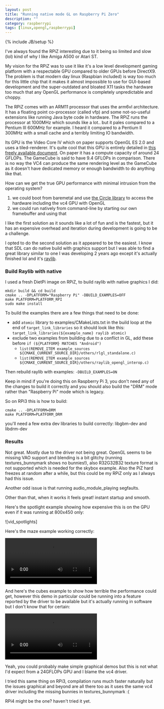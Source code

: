 ```yaml
---
layout: post
title: "Running native mode GL on Raspberry Pi Zero"
description: ""
category: raspberrypi
tags: [linux,opengl,raspberrypi]
---
```

{% include JB/setup %}

[vid_spotlight]: {{site.baseurl}}assets/videos/rpiz_native/VID_20230310_104833.webm
[vid_cubes]: {{site.baseurl}}assets/videos/rpiz_native/VID_20230310_104942.webm
[vid_maze]: {{site.baseurl}}assets/videos/rpiz_native/VID_20230310_105124.webm

I've always found the RPiZ interesting due to it being so limited and slow (lol) kind of why I like Amiga A500 or Atari ST.

My vision for the RPiZ was to use it like it's a low level development gaming platform with a respectable GPU compared to older GPUs before DirectX9. The problem is that modern day linux (Raspbian included) is way too much for this little chip that it makes it almost impossible to use for GUI-based development and the super-outdated and bloated X11 tasks the hardware too much that any OpenGL performance is completely unpredictable and choppy.

The RPiZ comes with an ARM11 processor that uses the arm6vl architecture. It has a floating point co-processor (called vfp) and some not-so-useful extensions like running Java byte code in hardware. The RPiZ runs the processor at 1000MHz which sounds like a lot.. but it pales compared to a Pentium III 600MHz for example. I heard it compared to a Pentium II 300MHz with a small cache and a terribly limiting IO bandwidth.

Its GPU is the Video Core IV which on paper supports OpenGL ES 2.0 and uses a tiled-renderer. It's quite cool that this GPU is entirely detailed in [this freely available document](https://docs.broadcom.com/doc/12358545). On paper it has a compute capacity of around 24 GFLOPs. The GameCube is said to have 9.4 GFLOPs in comparison. There is no way the VC4 can produce the same rendering level as the GameCube as it doesn't have dedicated memory or enough bandwidth to do anything like that.

How can we get the true GPU performance with minimal intrusion from the operating system?

1. we could boot from baremetal and use [the Circle library](https://github.com/rsta2/circle) to access the hardware including the vc4 GPU with OpenGL
2. we could run natively from command-line by starting our own framebuffer and using that

I like the first solution as it sounds like a lot of fun and is the fastest, but it has an expensive overhead and iteration during development is going to be a challenge.

I opted to do the second solution as it appeared to be the easiest. I know that SDL can do native build with graphics support but I was able to find a great library similar to one I was developing 2 years ago except it's actually finished lol and it's [raylib](https://www.raylib.com/index.html).

### Build Raylib with native

I used a fresh DietPi image on RPiZ, to build raylib with native graphics I did:

```
mkdir build && cd build
cmake .. -DPLATFORM="Raspberry Pi" -DBUILD_EXAMPLES=OFF
make PLATFORM=PLATFORM_RPI
sudo make install
```

To build the examples there are a few things that need to be done:

* add `atomic` library to examples/CMakeLists.txt in the build loop at the end of `target_link_libraries` so it should look like this: `target_link_libraries(${example_name} raylib atomic)`
* exclude two examples from building due to a conflict in GL, add these before `if (${PLATFORM} MATCHES "Android")`
  * `list(REMOVE_ITEM example_sources ${CMAKE_CURRENT_SOURCE_DIR}/others/rlgl_standalone.c)`
  * `list(REMOVE_ITEM example_sources ${CMAKE_CURRENT_SOURCE_DIR}/others/raylib_opengl_interop.c)`

Then rebuild raylib with examples: `-DBUILD_EXAMPLES=ON`

Keep in mind if you're doing this on Raspberry Pi 3, you don't need any of the changes to build it correctly and you should also build the "DRM" mode rather than "Raspberry Pi" mode which is legacy.

So on RPi3 this is how to build:

```
cmake .. -DPLATFORM=DRM
make PLATFORM=PLATFORM_DRM
```

you'll need a few extra dev libraries to build correctly: libgbm-dev and libdrm-dev

### Results

Not great. Mostly due to the driver not being great. OpenGL seems to be missing VAO support and blending is a bit glitchy (running textures_bunnymark shows no bunnies!), also R32G32B32 texture format is not supported which is needed for the skybox example. Also the PiZ hard freezes at random after a while, but this could be my RPiZ only as I always had this issue.

Another odd issue is that running audio_module_playing segfaults.

Other than that, when it works it feels great! instant startup and smooth.

Here's the spotlight example showing how expensive this is on the GPU even if it was running at 800x450 only:

![vid_spotlights]

Here's the maze example working correctly:

![vid_maze]

And here's the cubes example to show how terrible the performance could get, however this demo in particular could be running into a feature reported by the driver to be available but it's actually running in software but I don't know that for certain:

![vid_cubes]

Yeah, you could probably make simple graphical demos but this is not what I'd expect from a 24GFLOPs GPU and I blame the vc4 driver.

I tried this same thing on RPi3, compilation runs much faster naturally but the issues graphical and beyond are all there too as it uses the same vc4 driver including the missing bunnies in textures_bunnymark :(

RPi4 might be the one? haven't tried it yet.
